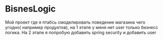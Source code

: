 # BisnesLogic
Мой проект где я птабсь смоделировать поведение магазина чего угодно( например продуктов), на 1 этапе у меня нет user только бизнесс логика. На 2 этапе я попробую добавить spring security и добавить user
